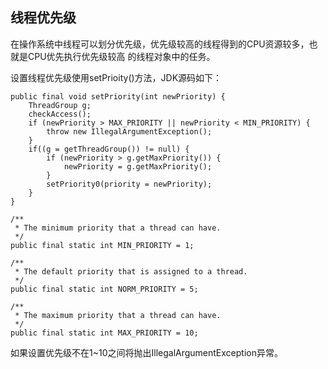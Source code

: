 ## 线程优先级

在操作系统中线程可以划分优先级，优先级较高的线程得到的CPU资源较多，也就是CPU优先执行优先级较高
的线程对象中的任务。

设置线程优先级使用setPrioity()方法，JDK源码如下：
```
public final void setPriority(int newPriority) {
    ThreadGroup g;
    checkAccess();
    if (newPriority > MAX_PRIORITY || newPriority < MIN_PRIORITY) {
        throw new IllegalArgumentException();
    }
    if((g = getThreadGroup()) != null) {
        if (newPriority > g.getMaxPriority()) {
            newPriority = g.getMaxPriority();
        }
        setPriority0(priority = newPriority);
    }
}

/**
 * The minimum priority that a thread can have.
 */
public final static int MIN_PRIORITY = 1;

/**
 * The default priority that is assigned to a thread.
 */
public final static int NORM_PRIORITY = 5;

/**
 * The maximum priority that a thread can have.
 */
public final static int MAX_PRIORITY = 10;
```
如果设置优先级不在1~10之间将抛出IllegalArgumentException异常。
